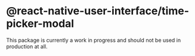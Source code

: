 # @react-native-user-interface/time-picker-modal

This package is currently a work in progress and should not be used in production at all.
